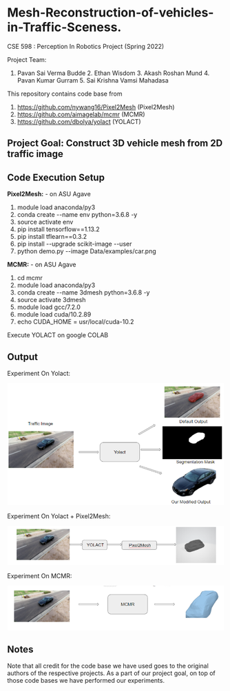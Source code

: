 # Mesh-Reconstruction-of-vehicles-in-Traffic-Sceness.

CSE 598 : Perception In Robotics Project (Spring 2022)

Project Team: 
 1. Pavan Sai Verma Budde 2. Ethan Wisdom 3. Akash Roshan Mund 4. Pavan Kumar Gurram  5. Sai Krishna Vamsi Mahadasa

This repository contains code base from 
 1. https://github.com/nywang16/Pixel2Mesh (Pixel2Mesh)
 2. https://github.com/aimagelab/mcmr (MCMR)
 3. https://github.com/dbolya/yolact (YOLACT)
 
## Project Goal: Construct 3D vehicle mesh from 2D traffic image

## Code Execution Setup
**Pixel2Mesh:** - on ASU Agave
1. module load anaconda/py3
2. conda create --name env python=3.6.8 -y 
3. source activate env
4. pip install tensorflow==1.13.2
5. pip install tflearn==0.3.2
6. pip install --upgrade scikit-image --user
7. python demo.py --image Data/examples/car.png

**MCMR:** - on ASU Agave
1. cd mcmr
2. module load anaconda/py3
3. conda create --name 3dmesh python=3.6.8 -y 
4. source activate 3dmesh
5. module load gcc/7.2.0
6. module load cuda/10.2.89
7. echo CUDA_HOME = usr/local/cuda-10.2

Execute YOLACT on google COLAB

## Output

Experiment On Yolact:

![alt text](https://github.com/buddepavansaivarma/Mesh-Reconstruction-of-vehicles-in-Traffic-Scenes/blob/main/YolactOutPut_image.png)

Experiment On Yolact + Pixel2Mesh:

![alt text](https://github.com/buddepavansaivarma/Mesh-Reconstruction-of-vehicles-in-Traffic-Scenes/blob/main/Yolact%2Bpixel2mesh_image.png)

Experiment On MCMR:

![alt text](https://github.com/buddepavansaivarma/Mesh-Reconstruction-of-vehicles-in-Traffic-Scenes/blob/main/mcmr_image.png)

## Notes

Note that all credit for the code base we have used goes to the original authors of the respective projects. As a part of our project goal, on top of those code bases we have performed our experiments.

 
